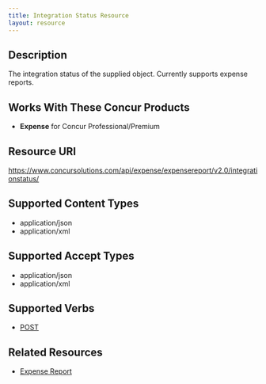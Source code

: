 ```yaml
---
title: Integration Status Resource 
layout: resource
---
```






## Description
The integration status of the supplied object. Currently supports expense reports.

## Works With These Concur Products
* **Expense** for Concur Professional/Premium

## Resource URI
https://www.concursolutions.com/api/expense/expensereport/v2.0/integrationstatus/

## Supported Content Types
* application/json
* application/xml

## Supported Accept Types
* application/json
* application/xml

## Supported Verbs
* [POST][1]

## Related Resources
* [Expense Report][2]



[1]: https://developer.concur.com/expense-report/integration-status-resource/integration-status-resource-post
[2]: https://developer.concur.com/expense-report/expense-report-resource
